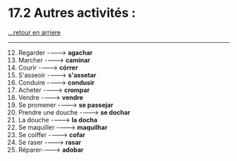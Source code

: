 # 17.2 Autres activités : 

[...retour en arriere](../../../menu_fiches.md)

---

12. Regarder  ----> **agachar**
13. Marcher  ----> **caminar**
14. Courir  ----> **córrer**
15. S'asseoir  ----> **s'assetar**
16. Conduire  ----> **condusir**
17. Acheter  ----> **crompar**
18. Vendre  ----> **vendre**
19. Se promener  ----> **se passejar**
20. Prendre une douche  ----> **se dochar**
21. La douche ----> **la docha**
22. Se maquiller  ----> **maquilhar**
23. Se coiffer  ----> **cofar**
24. Se raser  ----> **rasar**
25. Réparer----> **adobar**